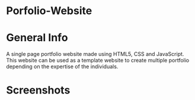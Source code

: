 # Porfolio-Website
# General Info
A single page portfolio website made using HTML5, CSS and JavaScript. This website can be used as a template website to create multiple portfolio depending on the expertise of the individuals.

# Screenshots


